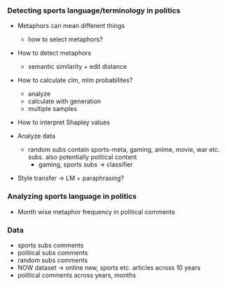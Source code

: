 ### Detecting sports language/terminology in politics

- Metaphors can mean different things
    - how to select metaphors?

- How to detect metaphors
    - semantic similarity + edit distance

- How to calculate clm, mlm probabilites?
    - analyze
    - calculate with generation
    - multiple samples

- How to interpret Shapley values

- Analyze data 
    - random subs contain sports-meta, gaming, anime, movie, war etc. subs. also potentially political content
        - gaming, sports subs -> classifier

- Style transfer -> LM + paraphrasing?


### Analyzing sports language in politics

- Month wise metaphor frequency in political comments


### Data

- sports subs comments
- political subs comments
- random subs comments
- NOW dataset -> online new, sports etc. articles across 10 years
- political comments across years, months